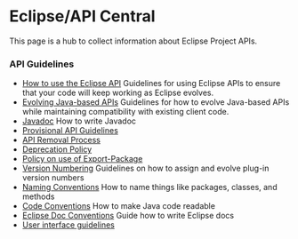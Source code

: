 Eclipse/API Central
===================

This page is a hub to collect information about Eclipse Project APIs.

### API Guidelines

*   [How to use the Eclipse API](http://www.eclipse.org/articles/Article-API-Use/index.html) Guidelines for using Eclipse APIs to ensure that your code will keep working as Eclipse evolves.
*   [Evolving Java-based APIs](https://github.com/eclipse-platform/eclipse.platform/blob/master/docs/Evolving-Java-based-APIs.md) Guidelines for how to evolve Java-based APIs while maintaining compatibility with existing client code.
*   [Javadoc](https://github.com/eclipse-platform/eclipse.platform/blob/master/docs/Javadoc.md) How to write Javadoc
*   [Provisional API Guidelines](https://github.com/eclipse-platform/eclipse.platform/blob/master/docs/Provisional_API_Guidelines.md)
*   [API Removal Process](https://github.com/eclipse-platform/eclipse.platform/blob/master/docs/ApiRemovalProcess.md)
*   [Deprecation Policy](https://github.com/eclipse-platform/eclipse.platform/blob/master/docs/Eclipse_API_Central_Deprecation_Policy.md)
*   [Policy on use of Export-Package](https://github.com/eclipse-platform/eclipse.platform/blob/master/docs/Export-Package.md)
*   [Version Numbering](https://github.com/eclipse-platform/eclipse.platform/blob/master/docs/VersionNumbering.md) Guidelines on how to assign and evolve plug-in version numbers
*   [Naming Conventions](https://github.com/eclipse-platform/eclipse.platform/blob/api-central/docs/Naming_Conventions.md)  How to name things like packages, classes, and methods
*   [Code Conventions](https://github.com/eclipse-platform/eclipse.platform/blob/api-central/docs/Coding_Conventions.md)  How to make Java code readable
*   [Eclipse Doc Conventions](https://github.com/vogellacompany/eclipse.platform/blob/api-central/docs/Eclipse_Doc_Style_Guide.md) Guide how to write Eclipse docs
*   [User interface guidelines](https://github.com/eclipse-platform/ui-best-practices)

